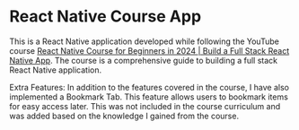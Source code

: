 # React Native Course App

This is a React Native application developed while following the YouTube course [React Native Course for Beginners in 2024 | Build a Full Stack React Native App](https://www.youtube.com/watch?v=ZBCUegTZF7M&ab_channel=JavaScriptMastery). The course is a comprehensive guide to building a full stack React Native application.

Extra Features:
In addition to the features covered in the course, I have also implemented a Bookmark Tab. This feature allows users to bookmark items for easy access later. This was not included in the course curriculum and was added based on the knowledge I gained from the course.
